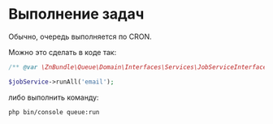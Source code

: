 # Выполнение задач

Обычно, очередь выполняется по CRON.

Можно это сделать в коде так:

```php
/** @var \ZnBundle\Queue\Domain\Interfaces\Services\JobServiceInterface $jobService */

$jobService->runAll('email');
```

либо выполнить команду:

```
php bin/console queue:run
```
